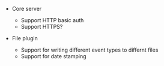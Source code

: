  - Core server
   - Support HTTP basic auth
   - Support HTTPS?

 - File plugin
   - Support for writing different event types to differnt files
   - Support for date stamping
